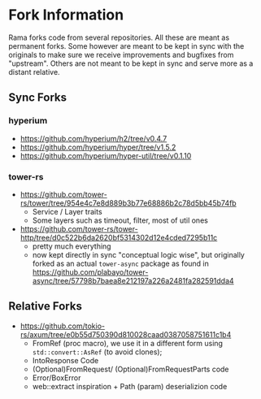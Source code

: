 # Fork Information

Rama forks code from several repositories. All these are meant as permanent forks.
Some however are meant to be kept in sync with the originals to make sure we receive
improvements and bugfixes from "upstream". Others are not meant to be kept in sync and serve more
as a distant relative.

## Sync Forks

### hyperium

- <https://github.com/hyperium/h2/tree/v0.4.7>
- <https://github.com/hyperium/hyper/tree/v1.5.2>
- <https://github.com/hyperium/hyper-util/tree/v0.1.10>

### tower-rs

- <https://github.com/tower-rs/tower/tree/954e4c7e8d889b3b77e68886b2c78d5bb45b74fb>
  - Service / Layer traits
  - Some layers such as timeout, filter, most of util ones
- <https://github.com/tower-rs/tower-http/tree/d0c522b6da2620bf5314302d12e4cded7295b11c>
  - pretty much everything
  - now kept directly in sync "conceptual logic wise",
    but originally forked as an actual `tower-async` package as found in
    <https://github.com/plabayo/tower-async/tree/57798b7baea8e212197a226a2481fa282591dda4>

## Relative Forks

- <https://github.com/tokio-rs/axum/tree/e0b55d750390d810028caad0387058751611c1b4>
  - FromRef (proc macro), we use it in a different form using `std::convert::AsRef` (to avoid clones);
  - IntoResponse Code
  - (Optional)FromRequest/ (Optional)FromRequestParts code
  - Error/BoxError
  - web::extract inspiration + Path (param) deserializion code
